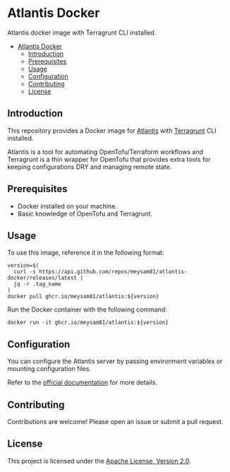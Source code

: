 # Atlantis Docker

Atlantis docker image with Terragrunt CLI installed.

<!-- START doctoc generated TOC please keep comment here to allow auto update -->
<!-- DON'T EDIT THIS SECTION, INSTEAD RE-RUN doctoc TO UPDATE -->

- [Atlantis Docker](#atlantis-docker)
  - [Introduction](#introduction)
  - [Prerequisites](#prerequisites)
  - [Usage](#usage)
  - [Configuration](#configuration)
  - [Contributing](#contributing)
  - [License](#license)

<!-- END doctoc generated TOC please keep comment here to allow auto update -->

## Introduction

This repository provides a Docker image for
[Atlantis](https://www.runatlantis.io/) with
[Terragrunt](https://terragrunt.gruntwork.io/) CLI installed.

Atlantis is a tool for automating OpenTofu/Terraform workflows and Terragrunt
is a thin wrapper for OpenTofu that provides extra tools for keeping
configurations DRY and managing remote state.

## Prerequisites

- Docker installed on your machine.
- Basic knowledge of OpenTofu and Terragrunt.

## Usage

To use this image, reference it in the following format:

```shell
version=$(
  curl -s https://api.github.com/repos/meysam81/atlantis-docker/releases/latest |
  jq -r .tag_name
)
docker pull ghcr.io/meysam81/atlantis:${version}
```

Run the Docker container with the following command:

```shell
docker run -it ghcr.io/meysam81/atlantis:${version}
```

## Configuration

You can configure the Atlantis server by passing environment variables or
mounting configuration files.

Refer to the
[official documentation](https://www.runatlantis.io/docs/configuring-atlantis.html)
for more details.

## Contributing

Contributions are welcome! Please open an issue or submit a pull request.

## License

This project is licensed under the [Apache License, Version 2.0](LICENSE).
